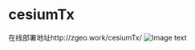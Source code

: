 # cesiumTx
在线部署地址http://zgeo.work/cesiumTx/
![Image text](https://graph.baidu.com/resource/112847854d80b9d4e91a601572856335.jpg)